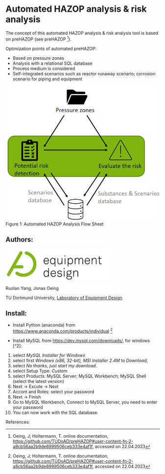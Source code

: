 # Automated HAZOP analysis & risk analysis
The concept of this automated HAZOP analysis & risk analysis tool is based on preHAZOP (see preHAZOP [^1]). 

Optimization points of automated preHAZOP:

- Based on pressure zones
- Analysis with a relational SQL database
- Process medium is considered
- Self-integrated scenarios such as reactor runaway scenario; corrosion scenario for piping and equipment

![HAZOP-Graph](https://github.com/TUDoAD/Abschlussarbeiten_Oeing/blob/main/Yang/pictures/Automated%20HAZOP%20analysis.png)
Figure 1: Automated HAZOP Analysis Flow Sheet

## Authors:
![TU-Do](https://github.com/TUDoAD/preHAZOP/blob/main/figures/TUDO_AD_logo.png)

Ruolan Yang, Jonas Oeing

TU Dortmund University, [Laboratory of Equipment Design](https://ad.bci.tu-dortmund.de/cms/en/laboratory/)

## Install:

- Install Python (anaconda) from https://www.anaconda.com/products/individual [^1]

- Install MySQL from https://dev.mysql.com/downloads/, for windows [^2]: 
1. select *MySQL Installer for Windows*
2. select first *Windows (x86, 32-bit), MSI Installer 2.4M* to *Download*, 
3. select *No thanks, just start my download.*
4. select Setup Type: *Custom*
5. select Products: MySQL Server; MySQL Workbench; MySQL Shell (select the latest version)
6. Next -> Excute -> Next
7. Accont and Roles: select your password
8. Next -> Finish
9. Go to MySQL Workbench, Connect to MySQL Server, you need to enter your password
10. You can now work with the SQL database.






































References:
[^1]: Oeing, J; Holtermann, T. online documentation,   https://github.com/TUDoAD/preHAZOP#user-content-fn-2-a8cb56aa2b9de8999506ceb333e4af1f, accessed on 22.04.2023